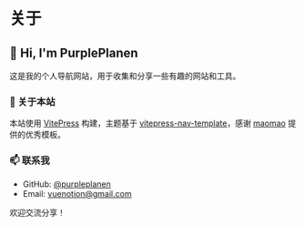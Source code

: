 # 关于

## 👋 Hi, I'm PurplePlanen

这是我的个人导航网站，用于收集和分享一些有趣的网站和工具。

### 🌈 关于本站

本站使用 [VitePress](https://vitepress.dev/) 构建，主题基于 [vitepress-nav-template](https://github.com/maomao1996/vitepress-nav-template)，感谢 [maomao](https://github.com/maomao1996) 提供的优秀模板。

### 📫 联系我

- GitHub: [@purpleplanen](https://github.com/purpleplanen)
- Email: vuenotion@gmail.com

欢迎交流分享！
